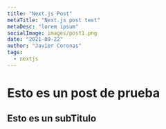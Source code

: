 ```yaml
---
title: "Next.js Post"
metaTitle: "Next.js post test"
metaDesc: "lorem ipsum"
socialImage: images/post1.png
date: "2021-09-22"
author: "Javier Coronas"
tags:
  - nextjs
---
```


# Esto es un post de prueba

## Esto es un subTitulo
